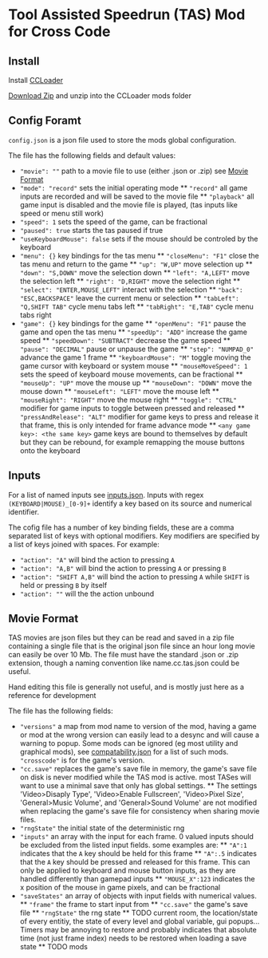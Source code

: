 # Tool Assisted Speedrun (TAS) Mod for Cross Code

## Install

Install [CCLoader](...)

[Download Zip](...) and unzip into the CCLoader mods folder

## Config Foramt

`config.json` is a json file used to store the mods global configuration.

The file has the following fields and default values:
* `"movie": ""` path to a movie file to use (either .json or .zip) see [Movie Format](#movie-format)
* `"mode": "record"` sets the initial operating mode
** `"record"` all game inputs are recorded and will be saved to the movie file
** `"playback"` all game input is disabled and the movie file is played, (tas inputs like speed or menu still work)
* `"speed": 1` sets the speed of the game, can be fractional
* `"paused": true` starts the tas paused if true
* `"useKeyboardMouse": false` sets if the mouse should be controled by the keyboard
* `"menu": {}` key bindings for the tas menu
** `"closeMenu": "F1"` close the tas menu and return to the game
** `"up": "W,UP"` move selection up
** `"down": "S,DOWN"` move the selection down
** `"left": "A,LEFT"` move the selection left
** `"right": "D,RIGHT"` move the selection right
** `"select": "ENTER,MOUSE_LEFT"` interact with the selection
** `"back": "ESC,BACKSPACE"` leave the current menu or selection
** `"tabLeft": "Q,SHIFT TAB"` cycle menu tabs left
** `"tabRight": "E,TAB"` cycle menu tabs right
* `"game": {}` key bindings for the game
** `"openMenu": "F1"` pause the game and open the tas menu
** `"speedUp": "ADD"` increase the game speed
** `"speedDown": "SUBTRACT"` decrease the game speed
** `"pause": "DECIMAL"` pause or unpause the game
** `"step": "NUMPAD_0"` advance the game 1 frame
** `"keyboardMouse": "M"` toggle moving the game cursor with keyboard or system mouse
** `"mouseMoveSpeed": 1` sets the speed of keyboard mouse movements, can be fractional
** `"mouseUp": "UP"` move the mouse up
** `"mouseDown": "DOWN"` move the mouse down
** `"mouseLeft": "LEFT"` move the mouse left
** `"mouseRight": "RIGHT"` move the mouse right
** `"toggle": "CTRL"` modifier for game inputs to toggle between pressed and released
** `"pressAndRelease": "ALT"` modifier for game keys to press and release it that frame, this is only intended for frame advance mode
** `<any game key>: <the same key>` game keys are bound to themselves by default but they can be rebound, for example remapping the mouse buttons onto the keyboard

## Inputs

For a list of named inputs see [inputs.json](...).
Inputs with regex `(KEYBOARD|MOUSE)_[0-9]+` identify a key based on its source and numerical identifier.

The cofig file has a number of key binding fields, these are a comma separated list of keys with optional modifiers.
Key modifiers are specified by a list of keys joined with spaces.
For example:
* `"action": "A"` will bind the action to pressing `A`
* `"action": "A,B"` will bind the action to pressing `A` or pressing `B`
* `"action": "SHIFT A,B"` will bind the action to pressing `A` while `SHIFT` is held or pressing `B` by itself
* `"action": ""` will the the action unbound

## Movie Format

TAS movies are json files but they can be read and saved in a zip file containing a single file that is the original json file since an hour long movie can easily be over 10 Mb.
The file must have the standard .json or .zip extension, though a naming convention like name.cc.tas.json could be useful.

Hand editing this file is generally not useful, and is mostly just here as a reference for development

The file has the following fields:
* `"versions"` a map from mod name to version of the mod, having a game or mod at the wrong version can easily lead to a desync and will cause a warning to popup.
Some mods can be ignored (eg most utility and graphical mods), see [compatability.json](...) for a list of such mods. `"crosscode"` is for the game's version.
* `"cc.save"` replaces the game's save file in memory, the game's save file on disk is never modified while the TAS mod is active.
most TASes will want to use a minimal save that only has global settings.
** The settings 'Video>Disaply Type', 'Video>Enable Fullscreen', 'Video>Pixel Size', 'General>Music Volume', and 'General>Sound Volume'
are not modified when replacing the game's save file for consistency when sharing movie files.
* `"rngState"` the initial state of the deterministic rng
* `"inputs"` an array with the input for each frame. 0 valued inputs should be excluded from the listed input fields. some examples are:
** `"A":1` indicates that the `A` key should be held for this frame
** `"A":.5` indicates that the `A` key should be pressed and released for this frame.
This can only be applied to keyboard and mouse button inputs, as they are handled differently than gamepad inputs
** `"MOUSE_X":123` indicates the x position of the mouse in game pixels, and can be fractional
* `"saveStates"` an array of objects with input fields with numerical values.
** `"frame"` the frame to start input from
** `"cc.save"` the game's save file
** `"rngState"` the rng state
** TODO current room, the location/state of every entitiy, the state of every level and global variable, gui popups...
Timers may be annoying to restore and probably indicates that absolute time (not just frame index) needs to be restored when loading a save state
** TODO mods
